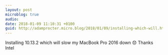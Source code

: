 ```yaml
---
layout: post
microblog: true
audio: 
date: 2018-01-09 11:10:31 +0100
guid: http://adamprocter.micro.blog/2018/01/09/installing-which-will.html
---
```

Installing 10.13.2 which will slow my MacBook Pro 2016 down 😞 Thanks Intel
